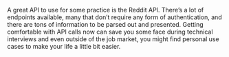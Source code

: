 A great API to use for some practice is the Reddit API. There’s a lot of endpoints available, many that don’t require any form of authentication, and there are tons of information to be parsed out and presented. Getting comfortable with API calls now can save you some face during technical interviews and even outside of the job market, you might find personal use cases to make your life a little bit easier.
